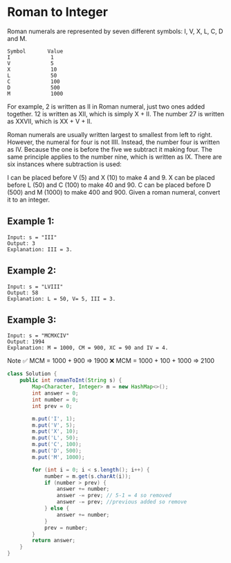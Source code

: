 # Roman to Integer

Roman numerals are represented by seven different symbols: I, V, X, L, C, D and M.
```
Symbol       Value
I             1
V             5
X             10
L             50
C             100
D             500
M             1000
```
For example, 2 is written as II in Roman numeral, just two ones added together. 12 is written as XII, which is simply X + II. The number 27 is written as XXVII, which is XX + V + II.

Roman numerals are usually written largest to smallest from left to right. However, the numeral for four is not IIII. Instead, the number four is written as IV. Because the one is before the five we subtract it making four. The same principle applies to the number nine, which is written as IX. There are six instances where subtraction is used:

I can be placed before V (5) and X (10) to make 4 and 9. 
X can be placed before L (50) and C (100) to make 40 and 90. 
C can be placed before D (500) and M (1000) to make 400 and 900.
Given a roman numeral, convert it to an integer.

## Example 1:
```
Input: s = "III"
Output: 3
Explanation: III = 3.
```
## Example 2:
```
Input: s = "LVIII"
Output: 58
Explanation: L = 50, V= 5, III = 3.
```
## Example 3:
```
Input: s = "MCMXCIV"
Output: 1994
Explanation: M = 1000, CM = 900, XC = 90 and IV = 4.
```
Note 
✅ MCM = 1000 + 900 => 1900
❌ MCM = 1000 + 100 + 1000 => 2100

```java
class Solution {
    public int romanToInt(String s) {
        Map<Character, Integer> m = new HashMap<>();
        int answer = 0;
        int number = 0;
        int prev = 0;

        m.put('I', 1);
        m.put('V', 5);
        m.put('X', 10);
        m.put('L', 50);
        m.put('C', 100);
        m.put('D', 500);
        m.put('M', 1000);

        for (int i = 0; i < s.length(); i++) {
            number = m.get(s.charAt(i));
            if (number > prev) {
                answer += number;
                answer -= prev; // 5-1 = 4 so removed
                answer -= prev; //previous added so remove
            } else {
                answer += number;
            }
            prev = number;
        }
        return answer;
    }
}
```

